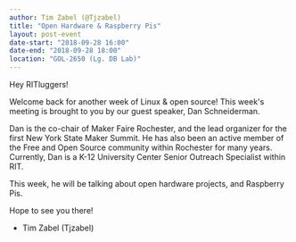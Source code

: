 ```yaml
---
author: Tim Zabel (@Tjzabel)
title: "Open Hardware & Raspberry Pis"
layout: post-event
date-start: "2018-09-28 16:00"
date-end: "2018-09-28 18:00"
location: "GOL-2650 (Lg. DB Lab)"
---
```


Hey RITluggers!

Welcome back for another week of Linux & open source!
This week's meeting is brought to you by our guest speaker, Dan Schneiderman.

Dan is the co-chair of Maker Faire Rochester, and the lead organizer for the first New York State Maker Summit.
He has also been an active member of the Free and Open Source community within Rochester for many years.
Currently, Dan is a K-12 University Center Senior Outreach Specialist within RIT.

This week, he will be talking about open hardware projects, and Raspberry Pis.

Hope to see you there!<br />
- Tim Zabel (Tjzabel)
